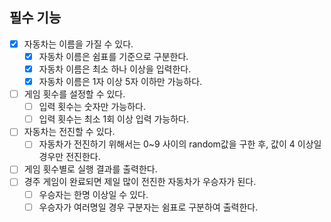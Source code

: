 ## 필수 기능
- [x] 자동차는 이름을 가질 수 있다.
  - [x] 자동차 이름은 쉼표를 기준으로 구분한다.
  - [x] 자동차 이름은 최소 하나 이상을 입력한다.
  - [x] 자동차 이름은 1자 이상 5자 이하만 가능하다.
- [ ] 게임 횟수를 설정할 수 있다.
  - [ ] 입력 횟수는 숫자만 가능하다.
  - [ ] 입력 횟수는 최소 1회 이상 입력 가능하다.
- [ ] 자동차는 전진할 수 있다.
  - [ ] 자동차가 전진하기 위해서는 0~9 사이의 random값을 구한 후, 값이 4 이상일 경우만 전진한다.
- [ ] 게임 횟수별로 실행 결과를 출력한다.
- [ ] 경주 게임이 완료되면 제일 많이 전진한 자동차가 우승자가 된다.
  - [ ] 우승자는 한명 이상일 수 있다.
  - [ ] 우승자가 여러명일 경우 구분자는 쉼표로 구분하여 출력한다.
